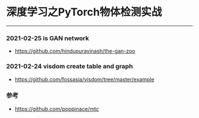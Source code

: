 # 深度学习之PyTorch物体检测实战
-------------------

### 2021-02-25 is GAN network
* https://github.com/hindupuravinash/the-gan-zoo

### 2021-02-24 visdom create table and graph
* https://github.com/fossasia/visdom/tree/master/example

### 参考
* https://github.com/poppinace/mtc
